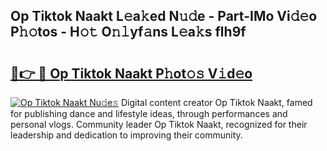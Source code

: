 ## Op Tiktok Naakt L𝚎a𝚔ed N𝚞𝚍e - Part-IMo Vi𝚍𝚎o P𝚑𝚘tos - H𝚘𝚝 O𝚗𝚕yf𝚊ns L𝚎a𝚔s flh9f

# <h2><a href="http://kf50p2a.oniu.top/?m=Op+Tiktok+Naakt">🔗👉 🔴 Op Tiktok Naakt P𝚑ot𝚘𝚜 V𝚒d𝚎o</a></h2>

[![Op Tiktok Naakt Nu𝚍e𝚜](https://i.imgur.com/0qMVB7G.gif)](http://kf50p2a.oniu.top/?m=Op+Tiktok+Naakt)
Digital content creator Op Tiktok Naakt, famed for publishing dance and lifestyle ideas, through performances and personal vlogs. Community leader Op Tiktok Naakt, recognized for their leadership and dedication to improving their community.  
